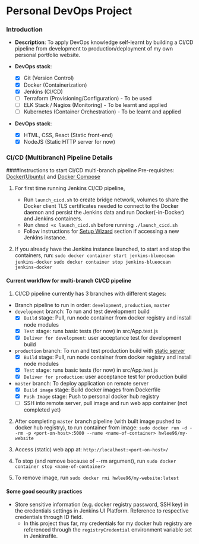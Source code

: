# Personal DevOps Project

### Introduction

* **Description**: To apply DevOps knowledge self-learnt by building a CI/CD pipeline from development to production/deployment of my own personal portfolio website. 

* **DevOps stack**:
  - [x] Git (Version Control)
  - [x] Docker (Containerization)
  - [x] Jenkins (CI/CD)
  - [ ] Terraform (Provisioning/Configuration) - To be used
  - [ ] ELK Stack / Nagios (Monitoring) - To be learnt and applied
  - [ ] Kubernetes (Container Orchestration) - To be learnt and applied

* **DevOps stack**:
  - [x] HTML, CSS, React (Static front-end)
  - [x] NodeJS  (Static HTTP server for now)

### CI/CD (Multibranch) Pipeline Details 

####Instructions to start CI/CD multi-branch pipeline
Pre-requisites: [Docker(Ubuntu)](https://docs.docker.com/install/linux/docker-ce/ubuntu/) and [Docker Compose](https://docs.docker.com/compose/install/)

1. For first time running Jenkins CI/CD pipeline, 
    * Run ```launch_cicd.sh``` to create bridge network, volumes to share the Docker client TLS certificates needed to connect to the Docker daemon and persist the Jenkins data  and run Docker(-in-Docker) and Jenkins containers.
    * Run ```chmod +x launch_cicd.sh``` before running ```./launch_cicd.sh```
    * Follow instructions for [Setup Wizard](https://jenkins.io/doc/tutorials/build-a-multibranch-pipeline-project/#setup-wizard) section if accessing a new Jenkins instance. 

2. If you already have the Jenkins instance launched, to start and stop the containers, run: 
    ```sudo docker container start jenkins-blueocean jenkins-docker```
    ```sudo docker container stop jenkins-blueocean jenkins-docker```

#### Current workflow for multi-branch CI/CD pipeline
1. CI/CD pipeline currently has 3 branches with different stages:
  * Branch pipeline to run in order: ```development```, ```production```, ```master```
  * ```development``` branch: To run and test development build 
    - [x] ```Build``` stage: Pull, run node container from docker registry and install node modules
    - [x] ```Test``` stage: runs basic tests (for now) in src/App.test.js 
    - [x] ```Deliver for development```: user acceptance test for development build
  * ```production``` branch: To run and test production build with [static server](https://github.com/zeit/serve)
      - [x] ```Build``` stage: Pull, run node container from docker registry and install node modules
    - [x] ```Test``` stage: runs basic tests (for now) in src/App.test.js 
    - [x] ```Deliver for production```: user acceptance test for production build
  * ```master``` branch: To deploy application on remote server
    - [x] ```Build image``` stage: Build docker images from Dockerfile
    - [x] ```Push Image``` stage: Push to personal docker hub registry 
    - [ ] SSH into remote server, pull image and run web app container (not completed yet)

2. After completing ```master``` branch pipeline (with built image pushed to docker hub registry), to run container from image: 
  ```sudo docker run -d --rm -p <port-on-host>:5000 --name <name-of-container> hwlee96/my-website```

3. Access (static) web app at: 
  ```http://localhost:<port-on-host>/```

4. To stop (and remove because of --rm argument), run 
  ```sudo docker container stop <name-of-container>```

5. To remove image, run 
  ```sudo docker rmi hwlee96/my-website:latest```

#### Some good security practices
* Store sensitive information (e.g. docker registry password, SSH key) in the credentials settings in Jenkins UI Platform. Reference to respective credentials through ID field.
  * In this project thus far, my credentials for my docker hub registry are referenced through the ```registryCredential``` environment variable set in Jenkinsfile.
